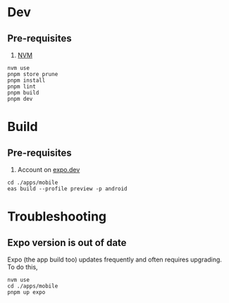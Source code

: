 # Dev

## Pre-requisites

1. [NVM](https://github.com/nvm-sh/nvm)

```
nvm use
pnpm store prune
pnpm install
pnpm lint
pnpm build
pnpm dev
```

# Build

## Pre-requisites

1. Account on [expo.dev](https://expo.dev)

```
cd ./apps/mobile
eas build --profile preview -p android
```

# Troubleshooting

## Expo version is out of date

Expo (the app build too) updates frequently and often requires upgrading.
To do this,

```
nvm use
cd ./apps/mobile
pnpm up expo
```

## Cannot determine SDK version when building in Expo

**Error**

CommandError: Cannot determine which native SDK version your project uses because the module `expo` is not installed. Please install it with `yarn add expo` and try again.

**Cause**

**Solution**

Bump Expo version?

```
pnpm up expo --latest
```
